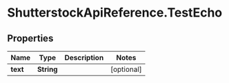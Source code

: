 # ShutterstockApiReference.TestEcho

## Properties
Name | Type | Description | Notes
------------ | ------------- | ------------- | -------------
**text** | **String** |  | [optional] 


